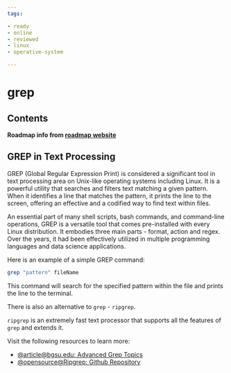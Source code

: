```yaml
---
tags:

- ready
- online
- reviewed
- linux
- operative-system

---
```

# grep

## Contents

__Roadmap info from [roadmap website](https://roadmap.sh/linux/text-processing/grep)__

## GREP in Text Processing

GREP (Global Regular Expression Print) is considered a significant tool in text processing area on Unix-like operating systems including Linux. It is a powerful utility that searches and filters text matching a given pattern. When it identifies a line that matches the pattern, it prints the line to the screen, offering an effective and a codified way to find text within files.

An essential part of many shell scripts, bash commands, and command-line operations, GREP is a versatile tool that comes pre-installed with every Linux distribution. It embodies three main parts - format, action and regex. Over the years, it had been effectively utilized in multiple programming languages and data science applications.

Here is an example of a simple GREP command:

```bash
grep "pattern" fileName

```

This command will search for the specified pattern within the file and prints the line to the terminal.

There is also an alternative to `grep` - `ripgrep`.

`ripgrep` is an extremely fast text processor that supports all the features of `grep` and extends it.

Visit the following resources to learn more:

* [@article@bgsu.edu: Advanced Grep Topics](https://caspar.bgsu.edu/~courses/Stats/Labs/Handouts/grepadvanced.htm)
* [@opensource@Ripgrep: Github Repository](https://github.com/BurntSushi/ripgrep)
